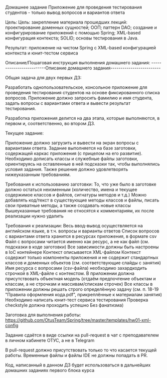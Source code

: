 Домашнее задание
Приложение для проведения тестирования студентов - только вывод вопросов и вариантов ответа

Цель:
Цель: закрепление материала прошедших лекций:
проектирование доменных сущностей;
ООП;
паттерн DAO;
создание и конфигурирование приложений с помощью Spring;
XML-based конфигурация контекста;
SOLID;
основы тестирования в Java.

Результат: приложение на чистом Spring с XML-based конфигурацией контекста и юнит-тестом сервиса


Описание/Пошаговая инструкция выполнения домашнего задания:
-------------------------Описание домашнего задания-------------------------

Общая задача для двух первых ДЗ:

Разработать однопользовательское, консольное приложение для проведения тестирования студентов на основе фиксированного списка вопросов. 
Приложение должно запросить фамилию и имя студента, задать вопросы с вариантами ответа и вывести результат тестирования.


Разработка приложения делится на два этапа, которые выполняются, в первом и, соответственно, во втором ДЗ.

Текущее задание:

Приложение должно загрузить и вывести на экран вопросы с вариантами ответа. 
Задание выполняется на базе заготовки, содержащей каркас приложения (с прицелом на его развитие). 
Необходимо дописать классы и служебные файлы заготовки, ориентируясь на оставленные в ней подсказки так, чтобы выполнялись условия задания. 
Также решение должно удовлетворять нижеуказанным требованиям.


Требования к использованию заготовки:
То, что уже было в заготовке должно остаться неизменным (количество, имена и текущее содержимое классов и файлов, сигнатуры методов и т.д.)
Можно добавлять код/текст в существующие методы классов и файлы, писать свои приватные методы, а также создавать новые классы
Вышеуказанные требования не относятся к комментариям, их после реализации нужно удалить

Требования к реализации:
Весь ввод-вывод осуществляется на английском языке, в т.ч. вопросы и варианты ответов
Список вопросов с вариантами ответа хранится в ресурсах приложения, в формате csv
Файл с вопросами читается именно как ресурс, а не как файл (см. подсказки в коде заготовки)
Все зависимости должны быть настроены в IoC контейнере
Контекст описывается XML-файлом
Контекст содержит только компоненты приложения и не содержит стандартных классов и доменных объектов (см. соответствующие слайды с занятия)
Имя ресурса с вопросами (csv-файла) необходимо захардкодить строчкой в XML-файле с контекстом.
В приложении должна присутствовать объектная модель (отдаём предпочтение объектам и классам, а не строчкам и массивам/спискам строчек)
Все классы в приложении должны решать строго определённую задачу (см. п. 18-19 "Правила оформления кода.pdf", прикреплённые к материалам занятия)
Необходимо написать юнит-тест сервиса тестирования
Проверка checkstyle должна проходить успешно
Без фанатизма)


Заготовка для выполнения работы: https://github.com/OtusTeam/Spring/tree/master/templates/hw01-xml-config

Задание сдаётся в виде ссылки на pull-request в чат с преподавателем в личном кабинете ОТУС, а не в Telegram

В pull-request должно присутствовать только то что касается текущей работы. Временные файлы и файлы IDE не должны попадать в PR.

Код, написанный в данном ДЗ будет использоваться в дальнейших домашних заданиях первого блока курса
